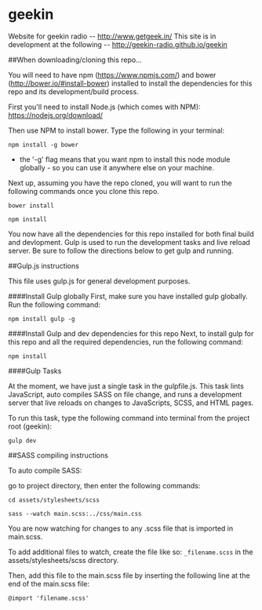 # geekin
Website for geekin radio -- http://www.getgeek.in/
This site is in development at the following -- http://geekin-radio.github.io/geekin

##When downloading/cloning this repo...

You will need to have npm (https://www.npmjs.com/) and bower (http://bower.io/#install-bower) installed to install the dependencies for this repo and its development/build process.

First you'll need to install Node.js (which comes with NPM):
https://nodejs.org/download/

Then use NPM to install bower. Type the following in your terminal:

`npm install -g bower`

- the '-g' flag means that you want npm to install this node module globally - so you can use it anywhere else on your machine.

Next up, assuming you have the repo cloned, you will want to run the following commands once you clone this repo.

`bower install`

`npm install`

You now have all the dependencies for this repo installed for both final build and devlopment. Gulp is used to run the development tasks and live reload server. Be sure to follow the directions below to get gulp and running.

##Gulp.js instructions

This file uses gulp.js for general development purposes.

####Install Gulp globally
First, make sure you have installed gulp globally. Run the following command:

`npm install gulp -g`

####Install Gulp and dev dependencies for this repo
Next, to install gulp for this repo and all the required dependencies, run the following command:

`npm install`

####Gulp Tasks

At the moment, we have just a single task in the gulpfile.js. This task lints JavaScript, auto compiles SASS on file change, and runs a development server that live reloads on changes to JavaScripts, SCSS, and HTML pages.

To run this task, type the following command into terminal from the project root (geekin):

`gulp dev`

##SASS compiling instructions

To auto compile SASS:

go to project directory, then enter the following commands:

`cd assets/stylesheets/scss`

`sass --watch main.scss:../css/main.css`

You are now watching for changes to any .scss file that is imported in main.scss.

To add additional files to watch, create the file like so: `_filename.scss` in the assets/stylesheets/scss directory.

Then, add this file to the main.scss file by inserting the following line at the end of the main.scss file: 

`@import 'filename.scss'`

